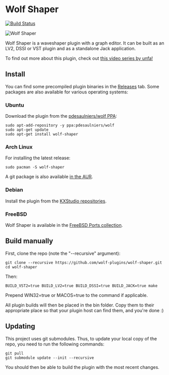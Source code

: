 # Wolf Shaper
[![Build Status](https://img.shields.io/github/workflow/status/wolf-plugins/wolf-shaper/Wolf%20Shaper%20CI.svg?logo=github)](https://github.com/wolf-plugins/wolf-shaper/actions?query=workflow%3A%22Wolf+Shaper+CI%22)

![Wolf Shaper](https://raw.githubusercontent.com/wolf-plugins/wolf-shaper/master/docs/images/screenshot.png)

Wolf Shaper is a waveshaper plugin with a graph editor. It can be built as an LV2, DSSI or VST plugin and as a standalone Jack application.

To find out more about this plugin, check out [this video series by unfa!](https://www.youtube.com/watch?v=2NViimz9Tnw)

## Install

You can find some precompiled plugin binaries in the [Releases](https://github.com/wolf-plugins/wolf-shaper/releases) tab. Some packages are also available for various operating systems:

### Ubuntu
Download the plugin from the [pdesaulniers/wolf PPA](https://launchpad.net/~pdesaulniers/+archive/ubuntu/wolf):
```
sudo apt-add-repository -y ppa:pdesaulniers/wolf
sudo apt-get update
sudo apt-get install wolf-shaper
```
### Arch Linux
For installing the latest release:
```
sudo pacman -S wolf-shaper
```
A git package is also available [in the AUR](https://aur.archlinux.org/packages/wolf-shaper-git/).

### Debian
Install the plugin from the [KXStudio repositories](https://kx.studio/Repositories).

### FreeBSD
Wolf Shaper is available in the [FreeBSD Ports collection](https://www.freshports.org/audio/wolf-shaper-lv2/).

## Build manually

First, clone the repo (note the "--recursive" argument):

```
git clone --recursive https://github.com/wolf-plugins/wolf-shaper.git
cd wolf-shaper
```

Then:

```
BUILD_VST2=true BUILD_LV2=true BUILD_DSSI=true BUILD_JACK=true make
```

Prepend WIN32=true or MACOS=true to the command if applicable.

All plugin builds will then be placed in the bin folder. Copy them to their appropriate place so that your plugin host can find them, and you're done :)

## Updating

This project uses git submodules. Thus, to update your local copy of the repo, you need to run the following commands:
```
git pull
git submodule update --init --recursive
```
You should then be able to build the plugin with the most recent changes.
